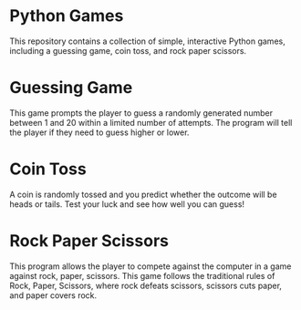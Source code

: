 # Python Games
This repository contains a collection of simple, interactive Python games, including a guessing game, coin toss, and rock paper scissors.

# Guessing Game
This game prompts the player to guess a randomly generated number between 1 and 20 within a limited number of attempts. The program will tell the player if they need to guess higher or lower.

# Coin Toss
A coin is randomly tossed and you predict whether the outcome will be heads or tails. Test your luck and see how well you can guess!

# Rock Paper Scissors
This program allows the player to compete against the computer in a game against rock, paper, scissors. This game follows the traditional rules of Rock, Paper, Scissors, where rock defeats scissors, scissors cuts paper, and paper covers rock.
